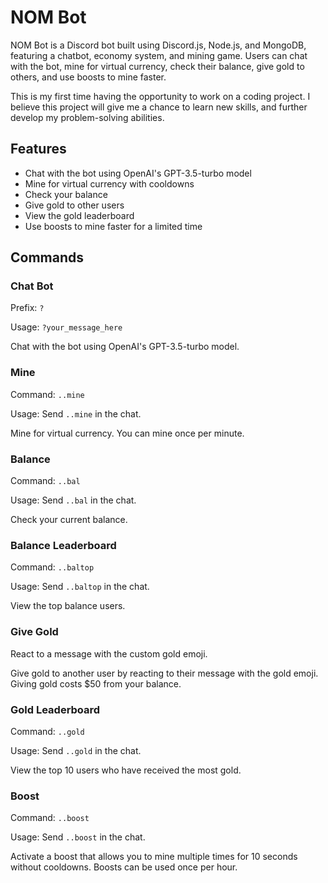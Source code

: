 # NOM Bot

NOM Bot is a Discord bot built using Discord.js, Node.js, and MongoDB, featuring a chatbot, economy system, and mining game. Users can chat with the bot, mine for virtual currency, check their balance, give gold to others, and use boosts to mine faster. 

This is my first time having the opportunity to work on a coding project. I believe this project will give me a chance to learn new skills, and further develop my problem-solving abilities.

## Features

- Chat with the bot using OpenAI's GPT-3.5-turbo model
- Mine for virtual currency with cooldowns
- Check your balance
- Give gold to other users
- View the gold leaderboard
- Use boosts to mine faster for a limited time

## Commands

### Chat Bot

Prefix: `?`

Usage: `?your_message_here`

Chat with the bot using OpenAI's GPT-3.5-turbo model.

### Mine

Command: `..mine`

Usage: Send `..mine` in the chat.

Mine for virtual currency. You can mine once per minute.

### Balance

Command: `..bal`

Usage: Send `..bal` in the chat.

Check your current balance.

### Balance Leaderboard

Command: `..baltop`

Usage: Send `..baltop` in the chat.

View the top balance users.

### Give Gold

React to a message with the custom gold emoji.

Give gold to another user by reacting to their message with the gold emoji. Giving gold costs $50 from your balance.

### Gold Leaderboard

Command: `..gold`

Usage: Send `..gold` in the chat.

View the top 10 users who have received the most gold.

### Boost

Command: `..boost`

Usage: Send `..boost` in the chat.

Activate a boost that allows you to mine multiple times for 10 seconds without cooldowns. Boosts can be used once per hour.
